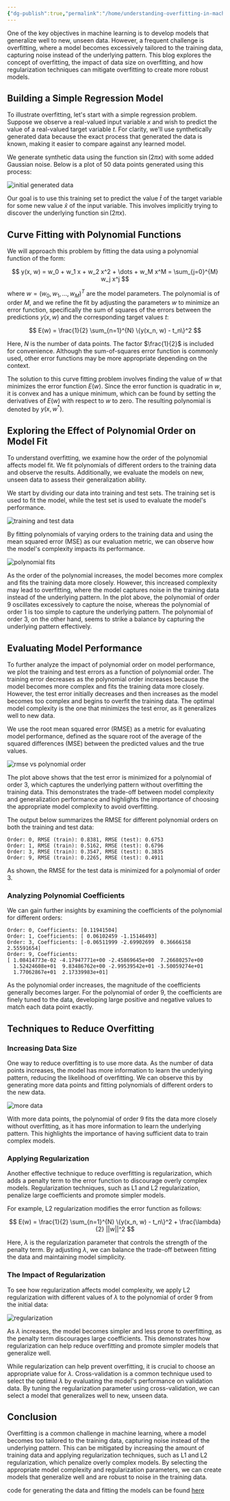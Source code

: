 ```yaml
---
{"dg-publish":true,"permalink":"/home/understanding-overfitting-in-machine-learning/","tags":["machine-learning","overfitting","regularization"]}
---
```



One of the key objectives in machine learning is to develop models that generalize well to new, unseen data. However, a frequent challenge is overfitting, where a model becomes excessively tailored to the training data, capturing noise instead of the underlying pattern. This blog explores the concept of overfitting, the impact of data size on overfitting, and how regularization techniques can mitigate overfitting to create more robust models.

## Building a Simple Regression Model

To illustrate overfitting, let's start with a simple regression problem. Suppose we observe a real-valued input variable $x$ and wish to predict the value of a real-valued target variable $t$. For clarity, we'll use synthetically generated data because the exact process that generated the data is known, making it easier to compare against any learned model.

We generate synthetic data using the function $\sin(2\pi x)$ with some added Gaussian noise. Below is a plot of 50 data points generated using this process:

![initial generated data](/img/user/Home/images/initial_generated_data.png)

Our goal is to use this training set to predict the value $\hat{t}$ of the target variable for some new value $\hat{x}$ of the input variable. This involves implicitly trying to discover the underlying function $\sin(2\pi x)$.

## Curve Fitting with Polynomial Functions

We will approach this problem by fitting the data using a polynomial function of the form:

$$
y(x, w) = w_0 + w_1 x + w_2 x^2 + \dots + w_M x^M = \sum_{j=0}^{M} w_j x^j
$$

where $w = (w_0, w_1, \dots, w_M)^T$ are the model parameters. The polynomial is of order $M$, and we refine the fit by adjusting the parameters $w$ to minimize an error function, specifically the sum of squares of the errors between the predictions $y(x, w)$ and the corresponding target values $t$:

$$
E(w) = \frac{1}{2} \sum_{n=1}^{N} \{y(x_n, w) - t_n\}^2
$$

Here, $N$ is the number of data points. The factor $\frac{1}{2}$ is included for convenience. Although the sum-of-squares error function is commonly used, other error functions may be more appropriate depending on the context.

The solution to this curve fitting problem involves finding the value of $w$ that minimizes the error function $E(w)$. Since the error function is quadratic in $w$, it is convex and has a unique minimum, which can be found by setting the derivatives of $E(w)$ with respect to $w$ to zero. The resulting polynomial is denoted by $y(x, w^*)$.

## Exploring the Effect of Polynomial Order on Model Fit

To understand overfitting, we examine how the order of the polynomial affects model fit. We fit polynomials of different orders to the training data and observe the results. Additionally, we evaluate the models on new, unseen data to assess their generalization ability.

We start by dividing our data into training and test sets. The training set is used to fit the model, while the test set is used to evaluate the model's performance.

![training and test data](/img/user/Home/images/train_test_data.png)

By fitting polynomials of varying orders to the training data and using the mean squared error (MSE) as our evaluation metric, we can observe how the model's complexity impacts its performance.

![polynomial fits](/img/user/Home/images/polynomial_fits.png)

As the order of the polynomial increases, the model becomes more complex and fits the training data more closely. However, this increased complexity may lead to overfitting, where the model captures noise in the training data instead of the underlying pattern. In the plot above, the polynomial of order 9 oscillates excessively to capture the noise, whereas the polynomial of order 1 is too simple to capture the underlying pattern. The polynomial of order 3, on the other hand, seems to strike a balance by capturing the underlying pattern effectively.

## Evaluating Model Performance

To further analyze the impact of polynomial order on model performance, we plot the training and test errors as a function of polynomial order. The training error decreases as the polynomial order increases because the model becomes more complex and fits the training data more closely. However, the test error initially decreases and then increases as the model becomes too complex and begins to overfit the training data. The optimal model complexity is the one that minimizes the test error, as it generalizes well to new data.

We use the root mean squared error (RMSE) as a metric for evaluating model performance, defined as the square root of the average of the squared differences (MSE) between the predicted values and the true values.

![rmse vs polynomial order](/img/user/Home/images/rmse_vs_order.png)

The plot above shows that the test error is minimized for a polynomial of order 3, which captures the underlying pattern without overfitting the training data. This demonstrates the trade-off between model complexity and generalization performance and highlights the importance of choosing the appropriate model complexity to avoid overfitting.

The output below summarizes the RMSE for different polynomial orders on both the training and test data:

``` plaintext
Order: 0, RMSE (train): 0.8381, RMSE (test): 0.6753
Order: 1, RMSE (train): 0.5162, RMSE (test): 0.6796
Order: 3, RMSE (train): 0.3547, RMSE (test): 0.3835
Order: 9, RMSE (train): 0.2265, RMSE (test): 0.4911
```

As shown, the RMSE for the test data is minimized for a polynomial of order 3.

### Analyzing Polynomial Coefficients

We can gain further insights by examining the coefficients of the polynomial for different orders:

``` plaintext
Order: 0, Coefficients: [0.11941504]
Order: 1, Coefficients: [ 0.06102459 -1.15146493]
Order: 3, Coefficients: [-0.06511999 -2.69902699  0.36666158  2.55591654]
Order: 9, Coefficients: 
[ 1.08414773e-02 -4.17947771e+00 -2.45869645e+00  7.26680257e+00
  1.52424608e+01  9.83486762e+00 -2.99539542e+01 -3.50059274e+01
  1.77062867e+01  2.17339983e+01]
```

As the polynomial order increases, the magnitude of the coefficients generally becomes larger. For the polynomial of order 9, the coefficients are finely tuned to the data, developing large positive and negative values to match each data point exactly.

## Techniques to Reduce Overfitting

### Increasing Data Size

One way to reduce overfitting is to use more data. As the number of data points increases, the model has more information to learn the underlying pattern, reducing the likelihood of overfitting. We can observe this by generating more data points and fitting polynomials of different orders to the new data.

![more data](/img/user/Home/images/polynomial_fits_more_data.png)

With more data points, the polynomial of order 9 fits the data more closely without overfitting, as it has more information to learn the underlying pattern. This highlights the importance of having sufficient data to train complex models.

### Applying Regularization

Another effective technique to reduce overfitting is regularization, which adds a penalty term to the error function to discourage overly complex models. Regularization techniques, such as L1 and L2 regularization, penalize large coefficients and promote simpler models.

For example, L2 regularization modifies the error function as follows:

$$
E(w) = \frac{1}{2} \sum_{n=1}^{N} \{y(x_n, w) - t_n\}^2 + \frac{\lambda}{2} ||w||^2
$$

Here, $\lambda$ is the regularization parameter that controls the strength of the penalty term. By adjusting $\lambda$, we can balance the trade-off between fitting the data and maintaining model simplicity.

### The Impact of Regularization

To see how regularization affects model complexity, we apply L2 regularization with different values of $\lambda$ to the polynomial of order 9 from the initial data:

![regularization](/img/user/Home/images/ridge_regression.png)

As $\lambda$ increases, the model becomes simpler and less prone to overfitting, as the penalty term discourages large coefficients. This demonstrates how regularization can help reduce overfitting and promote simpler models that generalize well.

While regularization can help prevent overfitting, it is crucial to choose an appropriate value for $\lambda$. Cross-validation is a common technique used to select the optimal $\lambda$ by evaluating the model's performance on validation data. By tuning the regularization parameter using cross-validation, we can select a model that generalizes well to new, unseen data.

## Conclusion

Overfitting is a common challenge in machine learning, where a model becomes too tailored to the training data, capturing noise instead of the underlying pattern. This can be mitigated by increasing the amount of training data and applying regularization techniques, such as L1 and L2 regularization, which penalize overly complex models. By selecting the appropriate model complexity and regularization parameters, we can create models that generalize well and are robust to noise in the training data.

code for generating the data and fitting the models can be found [here](https://github.com/MrudhuhasM/code/blob/main/polynomial_fitting.ipynb)
